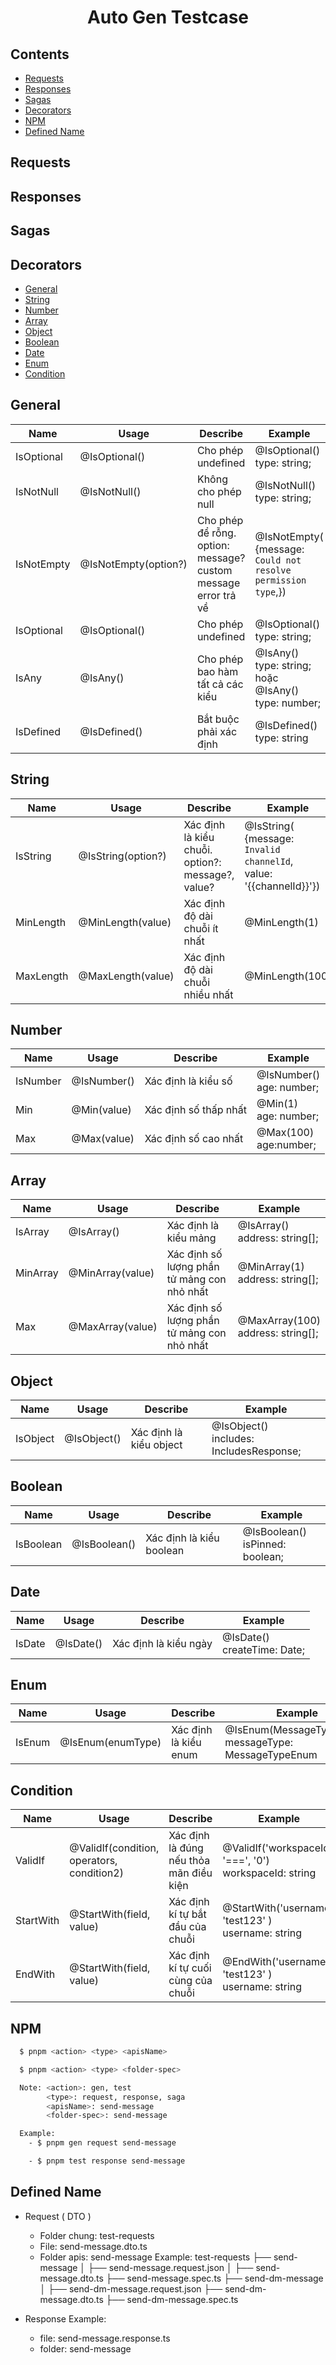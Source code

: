 <div align="center">
<h1>Auto Gen Testcase</h1>
</div>

## Contents

- [Requests](#requests)
- [Responses](#responses)
- [Sagas](#sagas)
- [Decorators](#decorators)
- [NPM](#npm)
- [Defined Name](#defined-name)
## Requests





## Responses












## Sagas









## Decorators

- [General](#general)
- [String](#string)
- [Number](#number)
- [Array](#array)
- [Object](#object)
- [Boolean](#boolean)
- [Date](#date)
- [Enum](#enum)
- [Condition](#condition)


## General

| Name  | Usage | Describe  | Example|
|--------|--------|--------|--------|
| IsOptional | @IsOptional() | Cho phép undefined |   @IsOptional()<br> type: string; |
| IsNotNull | @IsNotNull() | Không cho phép null |   @IsNotNull()<br> type: string; |
| IsNotEmpty | @IsNotEmpty(option?) | Cho phép để rỗng. option: message? custom message error trả về |   @IsNotEmpty(<br>{message: `Could not resolve permission type`,}) |
| IsOptional | @IsOptional() | Cho phép undefined |   @IsOptional()<br> type: string; |
| IsAny | @IsAny() | Cho phép bao hàm tất cả các kiểu |   @IsAny()<br> type: string; hoặc @IsAny()<br> type: number;  |
| IsDefined | @IsDefined() | Bắt buộc phải xác định |   @IsDefined()<br> type: string|

## String

| Name  | Usage | Describe  | Example|
|--------|--------|--------|--------|
| IsString | @IsString(option?) | Xác định là kiểu chuỗi. option?: message?, value?|   @IsString(<br>{message: `Invalid channelId`,<br>value: '{{channelId}}'})|
| MinLength | @MinLength(value) | Xác định độ dài chuỗi ít nhất | @MinLength(1)|
| MaxLength |  @MaxLength(value) | Xác định độ dài chuỗi nhiều nhất | @MinLength(100)|

## Number
  
| Name  | Usage | Describe  | Example|
|--------|--------|--------|--------|
| IsNumber | @IsNumber() | Xác định là kiểu số|   @IsNumber()<br> age: number; |
| Min | @Min(value) | Xác định số thấp nhất | @Min(1)<br> age: number;|
| Max |  @Max(value) | Xác định số cao nhất | @Max(100)<br> age:number;|

## Array

| Name  | Usage | Describe  | Example|
|--------|--------|--------|--------|
| IsArray | @IsArray() | Xác định là kiểu mảng|   @IsArray()<br> address: string[]; |
| MinArray | @MinArray(value) | Xác định số lượng phần tử mảng con nhỏ nhất | @MinArray(1)<br> address: string[];|
| Max |  @MaxArray(value) | Xác định số lượng phần tử mảng con nhỏ nhất | @MaxArray(100)<br> address: string[];|

## Object

| Name  | Usage | Describe  | Example|
|--------|--------|--------|--------|
| IsObject | @IsObject() | Xác định là kiểu object|   @IsObject()<br> includes: IncludesResponse; |

## Boolean

| Name  | Usage | Describe  | Example|
|--------|--------|--------|--------|
| IsBoolean | @IsBoolean() | Xác định là kiểu boolean|   @IsBoolean()<br> isPinned: boolean; |

## Date

| Name  | Usage | Describe  | Example|
|--------|--------|--------|--------|
| IsDate | @IsDate() | Xác định là kiểu ngày|   @IsDate()<br> createTime: Date; |

## Enum

| Name  | Usage | Describe  | Example|
|--------|--------|--------|--------|
| IsEnum | @IsEnum(enumType) | Xác định là kiểu enum |   @IsEnum(MessageTypeEnum)<br> messageType: MessageTypeEnum|

## Condition

| Name  | Usage | Describe  | Example|
|--------|--------|--------|--------|
| ValidIf | @ValidIf(condition, operators, condition2) | Xác định là đúng nếu thỏa mãn điều kiện  |   @ValidIf('workspaceId', '===', '0')<br> workspaceId: string|
| StartWith | @StartWith(field, value) | Xác định kí tự bắt đầu của chuỗi  |   @StartWith('username', 'test123' )<br> username: string|
| EndWith | @StartWith(field, value) | Xác định kí tự cuối cùng của chuỗi  |   @EndWith('username', 'test123' )<br> username: string|


## NPM

```bash
  $ pnpm <action> <type> <apisName>

  $ pnpm <action> <type> <folder-spec>

  Note: <action>: gen, test
        <type>: request, response, saga
        <apisName>: send-message
        <folder-spec>: send-message

  Example:
    - $ pnpm gen request send-message

    - $ pnpm test response send-message

```

## Defined Name

- Request ( DTO )
  + Folder chung: test-requests
  + File: send-message.dto.ts
  + Folder apis: send-message
  Example:
    test-requests ├── send-message │ ├── send-message.request.json │ ├── send-message.dto.ts ├── send-message.spec.ts  ├── send-dm-message │ ├── send-dm-message.request.json ├── send-dm-message.dto.ts ├── send-dm-message.spec.ts

- Response
  Example:
    + file: send-message.response.ts
    + folder: send-message
